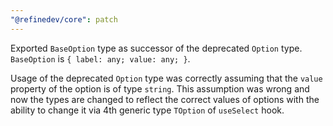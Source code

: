```yaml
---
"@refinedev/core": patch
---
```


Exported `BaseOption` type as successor of the deprecated `Option` type. `BaseOption` is `{ label: any; value: any; }`.

Usage of the deprecated `Option` type was correctly assuming that the `value` property of the option is of type `string`. This assumption was wrong and now the types are changed to reflect the correct values of options with the ability to change it via 4th generic type `TOption` of `useSelect` hook.
